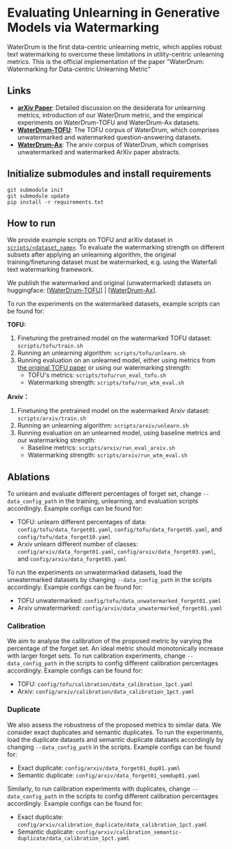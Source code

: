 # Evaluating Unlearning in Generative Models via Watermarking

WaterDrum is the first data-centric unlearning metric, which applies robust text watermarking to overcome these limitations in utility-centric unlearning metrics. This is the official implementation of the paper "WaterDrum: Watermarking for Data-centric Unlearning Metric"


## Links

- [**arXiv Paper**](): Detailed discussion on the desiderata for unlearning metrics, introduction of our WaterDrum metric, and the empirical experiments on WaterDrum-TOFU and WaterDrum-Ax datasets.
- [**WaterDrum-TOFU**](https://huggingface.co/datasets/Glow-AI/WaterDrum-TOFU): The TOFU corpus of WaterDrum, which comprises unwatermarked and watermarked question-answering datasets.
- [**WaterDrum-Ax**](https://huggingface.co/datasets/Glow-AI/WaterDrum-Ax): The arxiv corpus of WaterDrum, which comprises unwatermarked and watermarked ArXiv paper abstracts.


## Initialize submodules and install requirements
```
git submodule init
git submodule update
pip install -r requirements.txt
```


## How to run

We provide example scripts on TOFU and arXiv dataset in [`scripts/<dataset_name>`](./scripts).
To evaluate the watermarking strength on different subsets after applying an unlearning algorithm, the original training/finetuning dataset must be watermarked, e.g. using the Waterfall text watermarking framework.

We publish the watermarked and original (unwatermarked) datasets on huggingface: [[WaterDrum-TOFU](https://huggingface.co/datasets/Glow-AI/WaterDrum-TOFU)] | [[WaterDrum-Ax](https://huggingface.co/datasets/Glow-AI/WaterDrum-Ax)].

To run the experiments on the watermarked datasets, example scripts can be found for:

**TOFU:**
1. Finetuning the pretrained model on the watermarked TOFU dataset: `scripts/tofu/train.sh`
2. Running an unlearning algorithm: `scripts/tofu/unlearn.sh`
3. Running evaluation on an unlearned model, either using metrics from [the original TOFU paper](https://arxiv.org/abs/2401.06121) or using our watermarking strength:
    - TOFU's metrics: `scripts/tofu/run_eval_tofu.sh`
    - Watermarking strength: `scripts/tofu/run_wtm_eval.sh`

**Arxiv：**
1. Finetuning the pretrained model on the watermarked Arxiv dataset: `scripts/arxiv/train.sh`
2. Running an unlearning algorithm: `scripts/arxiv/unlearn.sh`
3. Running evaluation on an unlearned model, using baseline metrics and our watermarking strength:
   -  Baseline metrics: `scripts/arxiv/run_eval_arxiv.sh`
   -  Watermarking strength: `scripts/arxiv/run_wtm_eval.sh`
  
## Ablations

To unlearn and evaluate different percentages of forget set, change `--data_config_path` in the training, unlearning, and evaluation scripts accordingly. Example configs can be found for:
   -  TOFU: unlearn different percentages of data: `config/tofu/data_forget01.yaml`, `config/tofu/data_forget05.yaml`, and `config/tofu/data_forget10.yaml`
   -  Arxiv unlearn different number of classes: `config/arxiv/data_forget01.yaml`, `config/arxiv/data_forget03.yaml`, and `config/arxiv/data_forget05.yaml`

To run the experiments on unwatermarked datasets, load the unwatermarked datasets by changing `--data_config_path` in the scripts accordingly. Example configs can be found for:
   -  TOFU unwatermarked: `config/tofu/data_unwatermarked_forget01.yaml`
   -  Arxiv unwatermarked: `config/arxiv/data_unwatermarked_forget01.yaml`

### Calibration

We aim to analyse the calibration of the proposed metric by varying the percentage of the forget set. An ideal metric should monotonically increase with larger forget sets.
To run calibration experiments, change `--data_config_path` in the scripts to config different calibration percentages accordingly. Example configs can be found for:

   -  TOFU: `config/tofu/calibration/data_calibration_1pct.yaml`
   -  Arxiv: `config/arxiv/calibration/data_calibration_1pct.yaml`

### Duplicate

We also assess the robustness of the proposed metrics to similar data. We consider exact duplicates and semantic duplicates. To run the experiments, load the duplicate datasets and semantic duplicate datasets accordingly by changing `--data_config_path` in the scripts. Example configs can be found for:

   -  Exact duplicate: `config/arxiv/data_forget01_dup01.yaml`
   -  Semantic duplicate: `config/arxiv/data_forget01_semdup01.yaml`

Similarly, to run calibration experiments with duplicates, change `--data_config_path` in the scripts to config different calibration percentages accordingly. Example configs can be found for:

   -  Exact duplicate: `config/arxiv/calibration_duplicate/data_calibration_1pct.yaml`
   -  Semantic duplicate: `config/arxiv/calibration_semantic-duplicate/data_calibration_1pct.yaml`
